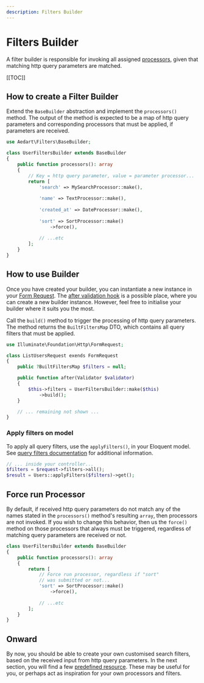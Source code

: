 ```yaml
---
description: Filters Builder
---
```


# Filters Builder

A filter builder is responsible for invoking all assigned [processors](./processor.md), given that matching http query parameters are matched.

[[TOC]]

## How to create a Filter Builder

Extend the `BaseBuilder` abstraction and implement the `processors()` method.
The output of the method is expected to be a map of http query parameters and corresponding processors that must be applied, if parameters are received.

```php
use Aedart\Filters\BaseBuilder;

class UserFiltersBuilder extends BaseBuilder
{
    public function processors(): array
    {
        // Key = http query parameter, value = parameter processor...
        return [
            'search' => MySearchProcessor::make(),
            
            'name' => TextProcessor::make(),
            
            'created_at' => DateProcessor::make(),
            
            'sort' => SortProcessor::make()
                ->force(),
            
            // ...etc
        ];
    }
}
```

## How to use Builder

Once you have created your builder, you can instantiate a new instance in your [Form Request](https://laravel.com/docs/10.x/validation#form-request-validation).
The [after validation hook](https://laravel.com/docs/10.x/validation#after-validation-hook) is a possible place, where you can create a new builder instance.
However, feel free to initialise your builder where it suits you the most.

Call the `build()` method to trigger the processing of http query parameters. The method returns the `BuiltFiltersMap` DTO, which contains all query filters that must be applied. 

```php
use Illuminate\Foundation\Http\FormRequest;

class ListUsersRequest exends FormRequest
{
    public ?BuiltFiltersMap $filters = null;

    public function after(Validator $validator)
    {        
        $this->filters = UserFiltersBuilder::make($this)
            ->build();
    }

    // ... remaining not shown ...
}
```

### Apply filters on model

To apply all query filters, use the `applyFilters()`, in your Eloquent model.
See [query filters documentation](../database/query/criteria.md) for additional information.

```php
// ... inside your controller...
$filters = $request->filters->all();
$result = Users::applyFilters($filters)->get();
```

## Force run Processor

By default, if received http query parameters do not match any of the names stated in the `processors()` method's resulting `array`, then processors are not invoked.
If you wish to change this behavior, then us the `force()` method on those processors that always must be triggered, regardless of matching query parameters are received or not.

```php
class UserFiltersBuilder extends BaseBuilder
{
    public function processors(): array
    {
        return [
            // Force run processor, regardless if "sort"
            // was submitted or not...      
            'sort' => SortProcessor::make()
                ->force(),
            
            // ...etc
        ];
    }
}
```

## Onward

By now, you should be able to create your own customised search filters, based on the received input from http query parameters.
In the next section, you will find a few [predefined resource](./predefined/README.md). These may be useful for you, or perhaps act as inspiration for your own processors and filters. 
